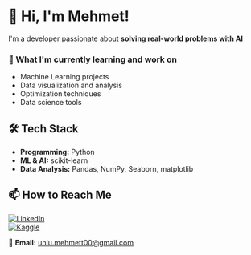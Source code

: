 # 👋 Hi, I'm Mehmet!  


I'm a developer passionate about **solving real-world problems with AI**


 ### 🔭 What I'm currently learning and work on
- Machine Learning projects  
- Data visualization and analysis   
- Optimization techniques  
- Data science tools 



## 🛠 **Tech Stack**
- **Programming:** Python
- **ML & AI:** scikit-learn
- **Data Analysis:** Pandas, NumPy, Seaborn, matplotlib  


## 📫 **How to Reach Me**
[![LinkedIn](https://img.shields.io/badge/LinkedIn-blue?style=flat&logo=linkedin)](https://www.linkedin.com/in/mehmetunlu-)  
[![Kaggle](https://img.shields.io/badge/Kaggle-blue?style=flat&logo=kaggle)](https://www.kaggle.com/mehnetunlu)

📧 **Email:** unlu.mehmett00@gmail.com  

